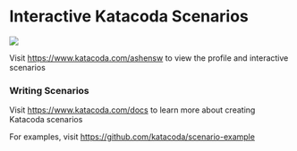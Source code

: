 # Interactive Katacoda Scenarios

[![](http://shields.katacoda.com/katacoda/ashensw/count.svg)](https://www.katacoda.com/ashensw "Get your profile on Katacoda.com")

Visit https://www.katacoda.com/ashensw to view the profile and interactive scenarios

### Writing Scenarios
Visit https://www.katacoda.com/docs to learn more about creating Katacoda scenarios

For examples, visit https://github.com/katacoda/scenario-example
